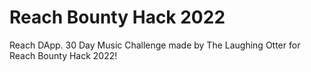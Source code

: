# Reach Bounty Hack 2022

Reach DApp. 30 Day Music Challenge made by The Laughing Otter for Reach Bounty Hack 2022!
